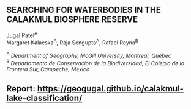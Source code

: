 ## SEARCHING FOR WATERBODIES IN THE CALAKMUL BIOSPHERE RESERVE

 Jugal Patel<sup>A</sup>  
 Margaret Kalacska<sup>A</sup>, Raja Sengupta<sup>A</sup>, Rafael Reyna<sup>B</sup>

 <sup>A</sup> *Department of Geography, McGill University, Montreal, Quebec*  
 <sup>B</sup> *Departamento de Conservación de la Biodiversidad, El Colegio de la Frontera Sur, Campeche, Mexico*

Report: https://geogugal.github.io/calakmul-lake-classification/
---

